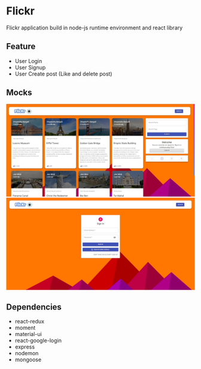 # Flickr

Flickr application build in node-js runtime environment and react library

## Feature

- User Login
- User Signup
- User Create post (Like and delete post)

## Mocks

![View of Dashboard Page](./screenshots/HomePage.jpg)
![View of Login Page](./screenshots/SignIn.jpg)

## Dependencies

- react-redux
- moment
- material-ui
- react-google-login
- express
- nodemon
- mongoose
